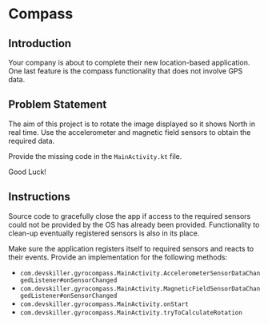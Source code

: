 # Compass

## Introduction

Your company is about to complete their new location-based application.
One last feature is the compass functionality that does not involve GPS data.

## Problem Statement

The aim of this project is to rotate the image displayed so it shows North in real time.
Use the accelerometer and magnetic field sensors to obtain the required data.

Provide the missing code in the `MainActivity.kt` file.

Good Luck!

## Instructions

Source code to gracefully close the app if access to the required sensors could not be provided by the OS has already been provided.
Functionality to clean-up eventually registered sensors is also in its place.

Make sure the application registers itself to required sensors and reacts to their events.
Provide an implementation for the following methods:

- `com.devskiller.gyrocompass.MainActivity.AccelerometerSensorDataChangedListener#onSensorChanged`
- `com.devskiller.gyrocompass.MainActivity.MagneticFieldSensorDataChangedListener#onSensorChanged`
- `com.devskiller.gyrocompass.MainActivity.onStart`
- `com.devskiller.gyrocompass.MainActivity.tryToCalculateRotation`
